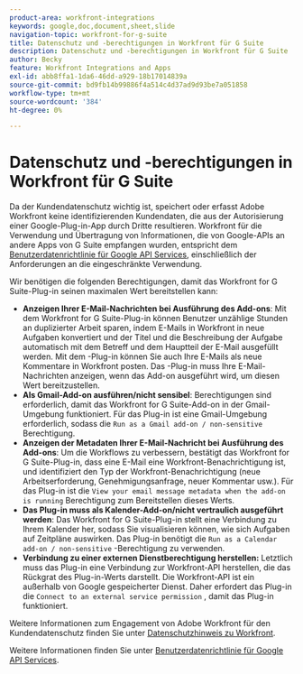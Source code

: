 ```yaml
---
product-area: workfront-integrations
keywords: google,doc,document,sheet,slide
navigation-topic: workfront-for-g-suite
title: Datenschutz und -berechtigungen in Workfront für G Suite
description: Datenschutz und -berechtigungen in Workfront für G Suite
author: Becky
feature: Workfront Integrations and Apps
exl-id: abb8ffa1-1da6-46dd-a929-18b17014839a
source-git-commit: bd9fb14b99886f4a514c4d37ad9d93be7a051858
workflow-type: tm+mt
source-wordcount: '384'
ht-degree: 0%

---
```


# Datenschutz und -berechtigungen in Workfront für G Suite

Da der Kundendatenschutz wichtig ist, speichert oder erfasst Adobe Workfront keine identifizierenden Kundendaten, die aus der Autorisierung einer Google-Plug-in-App durch Dritte resultieren. Workfront für die Verwendung und Übertragung von Informationen, die von Google-APIs an andere Apps von G Suite empfangen wurden, entspricht dem [Benutzerdatenrichtlinie für Google API Services](https://developers.google.com/terms/api-services-user-data-policy), einschließlich der Anforderungen an die eingeschränkte Verwendung.

Wir benötigen die folgenden Berechtigungen, damit das Workfront for G Suite-Plug-in seinen maximalen Wert bereitstellen kann:

* **Anzeigen Ihrer E-Mail-Nachrichten bei Ausführung des Add-ons**: Mit dem Workfront for G Suite-Plug-in können Benutzer unzählige Stunden an duplizierter Arbeit sparen, indem E-Mails in Workfront in neue Aufgaben konvertiert und der Titel und die Beschreibung der Aufgabe automatisch mit dem Betreff und dem Hauptteil der E-Mail ausgefüllt werden. Mit dem -Plug-in können Sie auch Ihre E-Mails als neue Kommentare in Workfront posten. Das -Plug-in muss Ihre E-Mail-Nachrichten anzeigen, wenn das Add-on ausgeführt wird, um diesen Wert bereitzustellen.
* **Als Gmail-Add-on ausführen/nicht sensibel**: Berechtigungen sind erforderlich, damit das Workfront for G Suite-Add-on in der Gmail-Umgebung funktioniert. Für das Plug-in ist eine Gmail-Umgebung erforderlich, sodass die `Run as a Gmail add-on / non-sensitive` Berechtigung.
* **Anzeigen der Metadaten Ihrer E-Mail-Nachricht bei Ausführung des Add-ons**: Um die Workflows zu verbessern, bestätigt das Workfront for G Suite-Plug-in, dass eine E-Mail eine Workfront-Benachrichtigung ist, und identifiziert den Typ der Workfront-Benachrichtigung (neue Arbeitserforderung, Genehmigungsanfrage, neuer Kommentar usw.). Für das Plug-in ist die `View your email message metadata when the add-on is running` Berechtigung zum Bereitstellen dieses Werts.
* **Das Plug-in muss als Kalender-Add-on/nicht vertraulich ausgeführt werden**: Das Workfront for G Suite-Plug-in stellt eine Verbindung zu Ihrem Kalender her, sodass Sie visualisieren können, wie sich Aufgaben auf Zeitpläne auswirken. Das Plug-in benötigt die `Run as a Calendar add-on / non-sensitive` -Berechtigung zu verwenden.
* **Verbindung zu einer externen Dienstberechtigung herstellen:** Letztlich muss das Plug-in eine Verbindung zur Workfront-API herstellen, die das Rückgrat des Plug-in-Werts darstellt. Die Workfront-API ist ein außerhalb von Google gespeicherter Dienst. Daher erfordert das Plug-in die `Connect to an external service permission` , damit das Plug-in funktioniert.

Weitere Informationen zum Engagement von Adobe Workfront für den Kundendatenschutz finden Sie unter [Datenschutzhinweis zu Workfront](https://www.adobe.com/content/dam/cc/en/legal/terms/enterprise/pdfs/Privacy-Notice-and-Privacy-Shield-Statement-Adobe-Workfront.pdf).

Weitere Informationen finden Sie unter [Benutzerdatenrichtlinie für Google API Services](https://developers.google.com/terms/api-services-user-data-policy).
